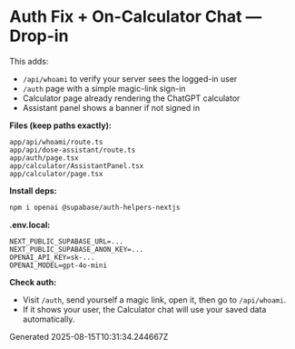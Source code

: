# Auth Fix + On-Calculator Chat — Drop-in

This adds:
- `/api/whoami` to verify your server sees the logged-in user
- `/auth` page with a simple magic-link sign-in
- Calculator page already rendering the ChatGPT calculator
- Assistant panel shows a banner if not signed in

**Files (keep paths exactly):**
```
app/api/whoami/route.ts
app/api/dose-assistant/route.ts
app/auth/page.tsx
app/calculator/AssistantPanel.tsx
app/calculator/page.tsx
```

**Install deps:**
```bash
npm i openai @supabase/auth-helpers-nextjs
```

**.env.local:**
```
NEXT_PUBLIC_SUPABASE_URL=...
NEXT_PUBLIC_SUPABASE_ANON_KEY=...
OPENAI_API_KEY=sk-...
OPENAI_MODEL=gpt-4o-mini
```

**Check auth:**
- Visit `/auth`, send yourself a magic link, open it, then go to `/api/whoami`.
- If it shows your user, the Calculator chat will use your saved data automatically.

Generated 2025-08-15T10:31:34.244667Z
